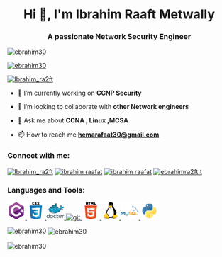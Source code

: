 <h1 align="center">Hi 👋, I'm Ibrahim Raaft Metwally</h1>
<h3 align="center">A passionate Network Security Engineer</h3>

<p align="left"> <img src="https://komarev.com/ghpvc/?username=ebrahim30&label=Profile%20views&color=0e75b6&style=flat" alt="ebrahim30" /> </p>

<p align="left"> <a href="https://github.com/ryo-ma/github-profile-trophy"><img src="https://github-profile-trophy.vercel.app/?username=ebrahim30" alt="ebrahim30" /></a> </p>

<p align="left"> <a href="https://twitter.com/lbrahim_ra2ft" target="blank"><img src="https://img.shields.io/twitter/follow/lbrahim_ra2ft?logo=twitter&style=for-the-badge" alt="lbrahim_ra2ft" /></a> </p>

- 🔭 I’m currently working on **CCNP Security**

- 👯 I’m looking to collaborate with **other Network engineers**

- 💬 Ask me about **CCNA , Linux ,MCSA**

- 📫 How to reach me **hemarafaat30@gmail.com**

<h3 align="left">Connect with me:</h3>
<p align="left">
<a href="https://twitter.com/lbrahim_ra2ft" target="blank"><img align="center" src="https://raw.githubusercontent.com/rahuldkjain/github-profile-readme-generator/neutral-icons/src/images/icons/Social/twitter.svg" alt="lbrahim_ra2ft" height="30" width="40" /></a>
<a href="https://linkedin.com/in/ibrahim raafat" target="blank"><img align="center" src="https://raw.githubusercontent.com/rahuldkjain/github-profile-readme-generator/neutral-icons/src/images/icons/Social/linked-in-alt.svg" alt="ibrahim raafat" height="30" width="40" /></a>
<a href="https://fb.com/ibrahim raafat" target="blank"><img align="center" src="https://raw.githubusercontent.com/rahuldkjain/github-profile-readme-generator/neutral-icons/src/images/icons/Social/facebook.svg" alt="ibrahim raafat" height="30" width="40" /></a>
<a href="https://instagram.com/ebrahimra2ft.t" target="blank"><img align="center" src="https://raw.githubusercontent.com/rahuldkjain/github-profile-readme-generator/neutral-icons/src/images/icons/Social/instagram.svg" alt="ebrahimra2ft.t" height="30" width="40" /></a>
</p>

<h3 align="left">Languages and Tools:</h3>
<p align="left"> <a href="https://www.w3schools.com/cs/" target="_blank"> <img src="https://raw.githubusercontent.com/devicons/devicon/master/icons/csharp/csharp-original.svg" alt="csharp" width="40" height="40"/> </a> <a href="https://www.w3schools.com/css/" target="_blank"> <img src="https://raw.githubusercontent.com/devicons/devicon/master/icons/css3/css3-original-wordmark.svg" alt="css3" width="40" height="40"/> </a> <a href="https://www.docker.com/" target="_blank"> <img src="https://raw.githubusercontent.com/devicons/devicon/master/icons/docker/docker-original-wordmark.svg" alt="docker" width="40" height="40"/> </a> <a href="https://git-scm.com/" target="_blank"> <img src="https://www.vectorlogo.zone/logos/git-scm/git-scm-icon.svg" alt="git" width="40" height="40"/> </a> <a href="https://www.w3.org/html/" target="_blank"> <img src="https://raw.githubusercontent.com/devicons/devicon/master/icons/html5/html5-original-wordmark.svg" alt="html5" width="40" height="40"/> </a> <a href="https://www.linux.org/" target="_blank"> <img src="https://raw.githubusercontent.com/devicons/devicon/master/icons/linux/linux-original.svg" alt="linux" width="40" height="40"/> </a> <a href="https://www.mysql.com/" target="_blank"> <img src="https://raw.githubusercontent.com/devicons/devicon/master/icons/mysql/mysql-original-wordmark.svg" alt="mysql" width="40" height="40"/> </a> <a href="https://www.python.org" target="_blank"> <img src="https://raw.githubusercontent.com/devicons/devicon/master/icons/python/python-original.svg" alt="python" width="40" height="40"/> </a> </p>

<p><img align="left" src="https://github-readme-stats.vercel.app/api/top-langs?username=ebrahim30&show_icons=true&locale=en&layout=compact" alt="ebrahim30" /></p>

<p>&nbsp;<img align="center" src="https://github-readme-stats.vercel.app/api?username=ebrahim30&show_icons=true&locale=en" alt="ebrahim30" /></p>

<p><img align="center" src="https://github-readme-streak-stats.herokuapp.com/?user=ebrahim30&" alt="ebrahim30" /></p>
